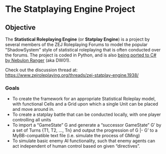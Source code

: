 # The Statplaying Engine Project

## Objective
The **Statistical Roleplaying Engine** (or **Statplay Engine**) is a project by several members of the ZEJ Roleplaying Forums to model the popular "ShadowSystem" style of statistical roleplaying that is often conducted over the forums. The project is coded in Python, and is also [being ported to C# by Nebulon Ranger](https://github.com/DW01/SPEngineRedux) (aka DW01).

Check out the discussion thread at: https://www.zejroleplaying.org/threads/zej-statplay-engine.1938/

### Goals
* To create the framework for an appropriate Statistical Roleplay model, with functional Cells and a Grid upon which a single Unit can be placed and move around in.
* To create a statplay battle that can be conducted locally, with one player controlling all units
* To import a “GameState” G and generate a “successor GameState” G’ by a set of Turns {T1, T2, …, Tn} and output the progression of G |- G’ to a MyBB-compatible text file (i.e. simulate the process of GMing)
* To simulate basic enemy AI functionality, such that enemy agents can act independent of human control based on given “directives”.
